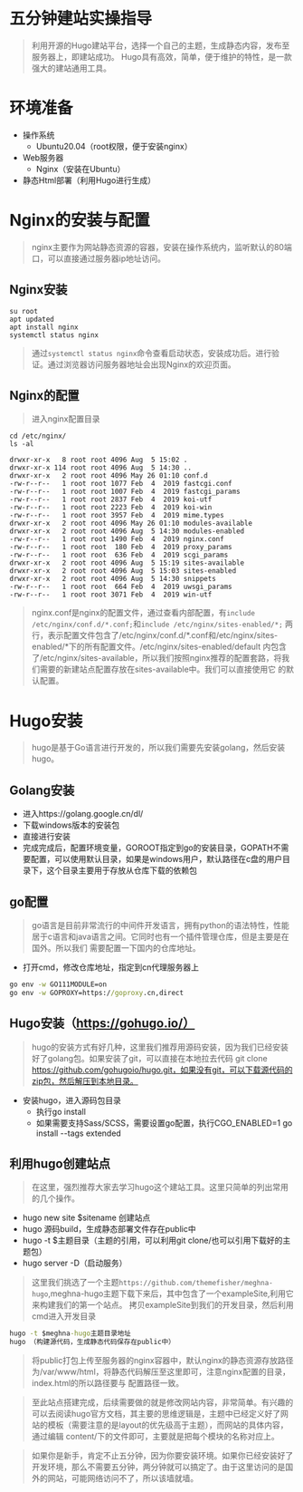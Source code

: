 
# 五分钟建站实操指导
> 利用开源的Hugo建站平台，选择一个自己的主题，生成静态内容，发布至服务器上，即建站成功。
> Hugo具有高效，简单，便于维护的特性，是一款强大的建站通用工具。

# 环境准备
+ 操作系统
    + Ubuntu20.04（root权限，便于安装nginx）
+ Web服务器
    + Nginx（安装在Ubuntu）
+ 静态Html部署（利用Hugo进行生成）

# Nginx的安装与配置
> nginx主要作为网站静态资源的容器，安装在操作系统内，监听默认的80端口，可以直接通过服务器ip地址访问。
## Nginx安装
~~~shell script
su root
apt updated
apt install nginx
systemctl status nginx
~~~ 
> 通过`systemctl status nginx`命令查看启动状态，安装成功后。进行验证。通过浏览器访问服务器地址会出现Nginx的欢迎页面。

## Nginx的配置
> 进入nginx配置目录
~~~shell script
cd /etc/nginx/
ls -al
~~~
~~~
drwxr-xr-x   8 root root 4096 Aug  5 15:02 .
drwxr-xr-x 114 root root 4096 Aug  5 14:30 ..
drwxr-xr-x   2 root root 4096 May 26 01:10 conf.d
-rw-r--r--   1 root root 1077 Feb  4  2019 fastcgi.conf
-rw-r--r--   1 root root 1007 Feb  4  2019 fastcgi_params
-rw-r--r--   1 root root 2837 Feb  4  2019 koi-utf
-rw-r--r--   1 root root 2223 Feb  4  2019 koi-win
-rw-r--r--   1 root root 3957 Feb  4  2019 mime.types
drwxr-xr-x   2 root root 4096 May 26 01:10 modules-available
drwxr-xr-x   2 root root 4096 Aug  5 14:30 modules-enabled
-rw-r--r--   1 root root 1490 Feb  4  2019 nginx.conf
-rw-r--r--   1 root root  180 Feb  4  2019 proxy_params
-rw-r--r--   1 root root  636 Feb  4  2019 scgi_params
drwxr-xr-x   2 root root 4096 Aug  5 15:19 sites-available
drwxr-xr-x   2 root root 4096 Aug  5 15:03 sites-enabled
drwxr-xr-x   2 root root 4096 Aug  5 14:30 snippets
-rw-r--r--   1 root root  664 Feb  4  2019 uwsgi_params
-rw-r--r--   1 root root 3071 Feb  4  2019 win-utf
~~~
> nginx.conf是nginx的配置文件，通过查看内部配置，有`include /etc/nginx/conf.d/*.conf;`和`include /etc/nginx/sites-enabled/*;`
> 两行，表示配置文件包含了/etc/nginx/conf.d/*.conf和/etc/nginx/sites-enabled/*下的所有配置文件。/etc/nginx/sites-enabled/default
> 内包含了/etc/nginx/sites-available，所以我们按照nginx推荐的配置套路，将我们需要的新建站点配置存放在sites-available中。我们可以直接使用它
> 的默认配置。


# Hugo安装
> hugo是基于Go语言进行开发的，所以我们需要先安装golang，然后安装hugo。
## Golang安装
+ 进入https://golang.google.cn/dl/
+ 下载windows版本的安装包
+ 直接进行安装
+ 完成完成后，配置环境变量，GOROOT指定到go的安装目录，GOPATH不需要配置，可以使用默认目录，如果是windows用户，默认路径在c盘的用户目录下，这个目录主要用于存放从仓库下载的依赖包
## go配置
> go语言是目前非常流行的中间件开发语言，拥有python的语法特性，性能居于c语言和java语言之间。它同时也有一个插件管理仓库，但是主要是在国外。所以我们
> 需要配置一下国内的仓库地址。

+ 打开cmd，修改仓库地址，指定到cn代理服务器上
~~~cmd
go env -w GO111MODULE=on
go env -w GOPROXY=https://goproxy.cn,direct
~~~

## Hugo安装（https://gohugo.io/）
> hugo的安装方式有好几种，这里我们推荐用源码安装，因为我们已经安装好了golang包。如果安装了git，可以直接在本地拉去代码
> git clone https://github.com/gohugoio/hugo.git，如果没有git，可以下载源代码的zip包，然后解压到本地目录。

+ 安装hugo，进入源码包目录
    + 执行go install
    + 如果需要支持Sass/SCSS，需要设置go配置，执行CGO_ENABLED=1 go install --tags extended

## 利用hugo创建站点
> 在这里，强烈推荐大家去学习hugo这个建站工具。这里只简单的列出常用的几个操作。
+ hugo new site $sitename   创建站点
+ hugo  源码build，生成静态部署文件存在public中
+ hugo -t $主题目录（主题的引用，可以利用git clone/也可以引用下载好的主题包）
+ hugo server -D（启动服务）

> 这里我们挑选了一个主题`https://github.com/themefisher/meghna-hugo`,meghna-hugo主题下载下来后，其中包含了一个exampleSite,利用它来构建我们的第一个站点。
> 拷贝exampleSite到我们的开发目录，然后利用cmd进入开发目录

~~~cmd
hugo -t $meghna-hugo主题目录地址
hugo （构建源代码，生成静态代码保存在public中）
~~~
> 将public打包上传至服务器的nginx容器中，默认nginx的静态资源存放路径为/var/www/html，将静态代码解压至这里即可，注意nginx配置的目录，index.html的所以路径要与
> 配置路径一致。

> 至此站点搭建完成，后续需要做的就是修改网站内容，非常简单。有兴趣的可以去阅读hugo官方文档，其主要的思维逻辑是，主题中已经定义好了网站的模板（需要注意的是layout的优先级高于主题），而网站的具体内容，通过编辑
> content/下的文件即可，主要就是把每个模块的名称对应上。

> 如果你是新手，肯定不止五分钟，因为你要安装环境。如果你已经安装好了开发环境，那么不需要五分钟，两分钟就可以搞定了。由于这里访问的是国外的网站，可能网络访问不了，所以该墙就墙。


                                          




